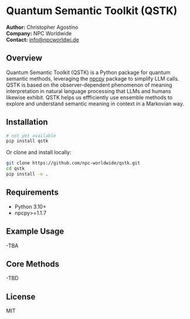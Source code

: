 # Quantum Semantic Toolkit (QSTK)

**Author:** Christopher Agostino  
**Company:** NPC Worldwide  
**Contact:** info@npcworldwi.de

## Overview

Quantum Semantic Toolkit (QSTK) is a Python package for quantum semantic methods, leveraging the [npcpy](https://pypi.org/project/npcpy/) package to simplify LLM calls. QSTK is based on the observer-dependent phenomenon of meaning interpretation in natural language processing that LLMs and humans likewise exhibit. QSTK helps us effficiently use ensemble methods to explore and understand semantic meaning in context in a Markovian way.

## Installation

```bash
# not yet available
pip install qstk
```

Or clone and install locally:

```bash
git clone https://github.com/npc-worldwide/qstk.git
cd qstk
pip install -e .
```

## Requirements
- Python 3.10+
- npcpy>=1.1.7

## Example Usage

-TBA

## Core Methods

-TBD

## License
MIT
